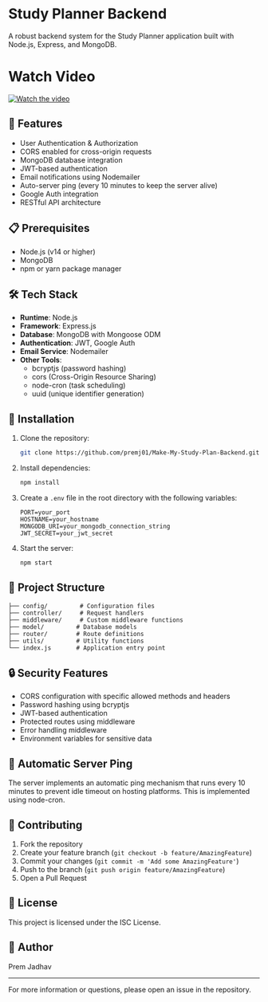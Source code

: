 # Study Planner Backend

A robust backend system for the Study Planner application built with Node.js, Express, and MongoDB.

# Watch Video
[![Watch the video](https://lh3.googleusercontent.com/fife/ALs6j_GqU0kN5AZwBA9lVMkSulfxx_1G9wXlNsLw77zx5sjYTJINx0wStqpWnG_peyigQnoZsW9yk8pM5lhUCM0uZi9aiSdbB7RXuGvV1GFjPqgA81-e4MK_FgvGPZrqWERNu22KHnL0uyDH-PuCfOpqEQlJz2Z1ekNSlrlQdBwhlHv8AqYZgGouzBsLHYGBJfmH5DcQnfXZ6F8sfT3fr-5IHNuZWQTy4ywYl6RkFcKSxtmWQSMRPeHUf8Oneb4w1OgaBbB4J9Bmg583nT2fbhdpz4a3nkINtMs9ph7Sh5NDZakPpJwHKbR3-gvctsxe2APVOmrl2Os-EvhT6pZtu9WP3GnTCNeed0SDH93y7go2PvQHyvRckMUo6AbTDM2nHNE4S9LiQQU-SV2fDEUYIZfMAAW-MAKH7b21-lkbUpoZnvvQOlAux8khPCnmT-KvlvyET70r2NHi3W5jms8nDcTcZhYAHi4Iwdp4VFyjKxFUlS_Z9pS8tqqZK6Sf1eiDxDPdJ-6F_lrp4H-1PKax3QLHF-qCNjoV3zO3Ms58RNUfobre91_fuMdJi37GSWxhv4enU4UloeuR_Z7VvAtuX23-o9OZlsIrlmYwMMTxGBDZqtHc-I2_dw8XToiOUimHZZzJknfq37tNPHGIHRaV4mP0VDD_vSqdFJxs4YaxSXphKrC1k4qZjxM4kmgKnmktY_FlBtkCoYEegbXkhQAWmZvSf0FghhTvuUPfR6YAkWYOA9Mkz-_oiHMP9oV74t6NSA5gr5DRpVvJXQKa7BpYQ07WGV4KbdJ71Cz-TtrdimykJiOc15jqURv3AfK0VxH-8PVSmd0qxH-wEumSVTnNSV9Sg8Qtx-6NU0JcGIw8cS4seBnpTBoBNZ5KBshyNHMhogusicV4K5Coc5DqDSYSyoKAXzD-_X2PS_84RMxTElsiTgPNmQa8uEAVWErUUdPxtRUjqMJvPj6yhbtqiGILefB6uQc9K8C2ldF_qRpl65f0MSvNe7getL7cjLEm_JXzex1xitT84-kPeizN12hRvo_yJrke8JXRgqQHVsjkDBZ0OOYLCclFwFAsdItd13-P7gfIiusJasCjzURDiAokceRFQTICyQW99c2sfwYOH2xJRzD0zRkJX_83lMftByhiNJ3CKqcWD3kXXKysHdC2_7CLcEWT3jeG2FzUdPFpaMdc-Gh5qUo9d3ynfoKZJV6DC3xIlyTRu114BPkjgBQyPzv_NAqxuntiu9JCz_RV_oPxYAxXiG2QWbbCE0dmBYx-qQ12UV_sIedcD4JR4DGazQcX-8fC5iTDs7fMApu6uU8tQQwXJSLUDPc0s6UZbkDHtPKaBGo1ZoUF2VeSHaYkHjg4fazXTHtgBIuR8ubqE3fkjgymlU5FA5yd9Ob-Amk74GiMT45IS5FY98TS4Mcfy8wh6kokmFrN0nelLsTWWUyd4_HHJRTNfmt4r-zoBdCeXwR0vtRJTbyxKsuVIq3NPdEixWbhvaI5L5OcRgpVIRsxuuFl0-unNrxzBpZzZoeVUEtKfeZpEI3CyOWiYeDZ74GWDAp3pcNvLsvgQqJB9D_-zMg0tId_c6pO34oFKsX4zHeZjg8vxpdxOXtClJ2g=w1920-h840)](https://youtu.be/XilwOyj5dns?si=7HFcQamWPqh4QVru)


## 🚀 Features

- User Authentication & Authorization
- CORS enabled for cross-origin requests
- MongoDB database integration
- JWT-based authentication
- Email notifications using Nodemailer
- Auto-server ping (every 10 minutes to keep the server alive)
- Google Auth integration
- RESTful API architecture

## 📋 Prerequisites

- Node.js (v14 or higher)
- MongoDB
- npm or yarn package manager

## 🛠️ Tech Stack

- **Runtime**: Node.js
- **Framework**: Express.js
- **Database**: MongoDB with Mongoose ODM
- **Authentication**: JWT, Google Auth
- **Email Service**: Nodemailer
- **Other Tools**:
  - bcryptjs (password hashing)
  - cors (Cross-Origin Resource Sharing)
  - node-cron (task scheduling)
  - uuid (unique identifier generation)

## 🔧 Installation

1. Clone the repository:

   ```bash
   git clone https://github.com/premj01/Make-My-Study-Plan-Backend.git
   ```

2. Install dependencies:

   ```bash
   npm install
   ```

3. Create a `.env` file in the root directory with the following variables:

   ```env
   PORT=your_port
   HOSTNAME=your_hostname
   MONGODB_URI=your_mongodb_connection_string
   JWT_SECRET=your_jwt_secret
   ```

4. Start the server:
   ```bash
   npm start
   ```

## 📁 Project Structure

```
├── config/         # Configuration files
├── controller/     # Request handlers
├── middleware/     # Custom middleware functions
├── model/         # Database models
├── router/        # Route definitions
├── utils/         # Utility functions
└── index.js       # Application entry point
```

## 🔒 Security Features

- CORS configuration with specific allowed methods and headers
- Password hashing using bcryptjs
- JWT-based authentication
- Protected routes using middleware
- Error handling middleware
- Environment variables for sensitive data

## 🔄 Automatic Server Ping

The server implements an automatic ping mechanism that runs every 10 minutes to prevent idle timeout on hosting platforms. This is implemented using node-cron.

## 🤝 Contributing

1. Fork the repository
2. Create your feature branch (`git checkout -b feature/AmazingFeature`)
3. Commit your changes (`git commit -m 'Add some AmazingFeature'`)
4. Push to the branch (`git push origin feature/AmazingFeature`)
5. Open a Pull Request

## 📝 License

This project is licensed under the ISC License.

## 👤 Author

Prem Jadhav

---

For more information or questions, please open an issue in the repository.
